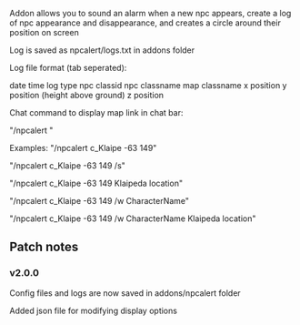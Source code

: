 Addon allows you to sound an alarm when a new npc appears, create a log of npc appearance and disappearance, and creates a circle around their position on screen

Log is saved as npcalert/logs.txt in addons folder

Log file format (tab seperated):

date
time
log type
npc classid
npc classname
map classname
x position
y position (height above ground)
z position


Chat command to display map link in chat bar:

"/npcalert <map classname> <x position> <z position> <extra chat strings>"


Examples:
"/npcalert c_Klaipe -63 149"

"/npcalert c_Klaipe -63 149 /s"

"/npcalert c_Klaipe -63 149 Klaipeda location"

"/npcalert c_Klaipe -63 149 /w CharacterName"

"/npcalert c_Klaipe -63 149 /w CharacterName Klaipeda location"


Patch notes
---
### v2.0.0
Config files and logs are now saved in addons/npcalert folder

Added json file for modifying display options 